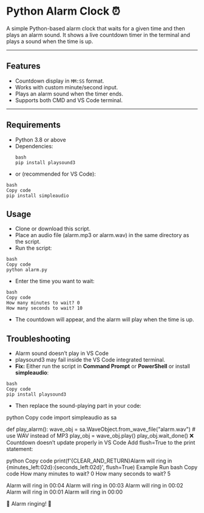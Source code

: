 # Python Alarm Clock ⏰
A simple Python-based alarm clock that waits for a given time and then plays an alarm sound. It shows a live countdown timer in the terminal and plays a sound when the time is up.

---

## Features
- Countdown display in `MM:SS` format.
- Works with custom minute/second input.
- Plays an alarm sound when the timer ends.
- Supports both CMD and VS Code terminal.

---

## Requirements
- Python 3.8 or above  
- Dependencies:
  ```
  bash
  pip install playsound3
  ```
- or (recommended for VS Code):
```
bash
Copy code
pip install simpleaudio
```

## Usage
- Clone or download this script.
- Place an audio file (alarm.mp3 or alarm.wav) in the same directory as the script.
- Run the script:
```
bash
Copy code
python alarm.py
```
- Enter the time you want to wait:
```
bash
Copy code
How many minutes to wait? 0
How many seconds to wait? 10
```
- The countdown will appear, and the alarm will play when the time is up.

## Troubleshooting
- Alarm sound doesn’t play in VS Code
- playsound3 may fail inside the VS Code integrated terminal.
- **Fix:** Either run the script in **Command Prompt** or **PowerShell** or install **simpleaudio**:
```
bash
Copy code
pip install playsound3
```
- Then replace the sound-playing part in your code:

python
Copy code
import simpleaudio as sa

def play_alarm():
    wave_obj = sa.WaveObject.from_wave_file("alarm.wav")  # use WAV instead of MP3
    play_obj = wave_obj.play()
    play_obj.wait_done()
❌ Countdown doesn’t update properly in VS Code
Add flush=True to the print statement:

python
Copy code
print(f'{CLEAR_AND_RETURN}Alarm will ring in {minutes_left:02d}:{seconds_left:02d}', flush=True)
Example Run
bash
Copy code
How many minutes to wait? 0
How many seconds to wait? 5

Alarm will ring in 00:04
Alarm will ring in 00:03
Alarm will ring in 00:02
Alarm will ring in 00:01
Alarm will ring in 00:00

🔔 Alarm ringing! 🔔





